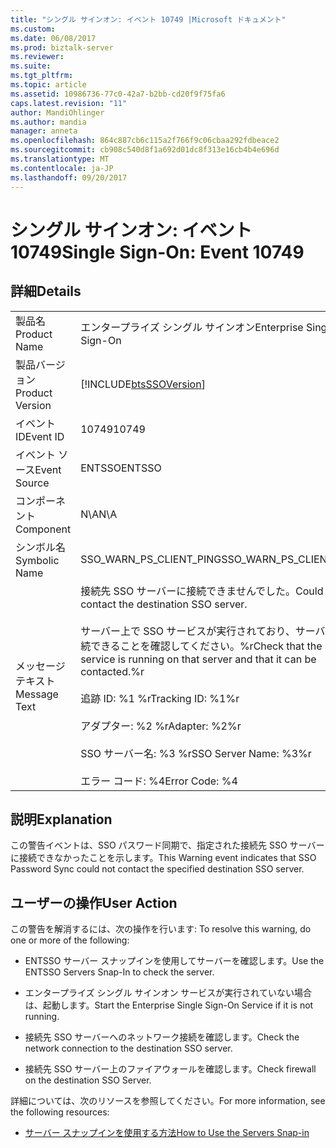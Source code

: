 ```yaml
---
title: "シングル サインオン: イベント 10749 |Microsoft ドキュメント"
ms.custom: 
ms.date: 06/08/2017
ms.prod: biztalk-server
ms.reviewer: 
ms.suite: 
ms.tgt_pltfrm: 
ms.topic: article
ms.assetid: 10986736-77c0-42a7-b2bb-cd20f9f75fa6
caps.latest.revision: "11"
author: MandiOhlinger
ms.author: mandia
manager: anneta
ms.openlocfilehash: 864c887cb6c115a2f766f9c06cbaa292fdbeace2
ms.sourcegitcommit: cb908c540d8f1a692d01dc8f313e16cb4b4e696d
ms.translationtype: MT
ms.contentlocale: ja-JP
ms.lasthandoff: 09/20/2017
---
```

# <a name="single-sign-on-event-10749"></a><span data-ttu-id="a06b7-102">シングル サインオン: イベント 10749</span><span class="sxs-lookup"><span data-stu-id="a06b7-102">Single Sign-On: Event 10749</span></span>
## <a name="details"></a><span data-ttu-id="a06b7-103">詳細</span><span class="sxs-lookup"><span data-stu-id="a06b7-103">Details</span></span>  
  
|||  
|-|-|  
|<span data-ttu-id="a06b7-104">製品名</span><span class="sxs-lookup"><span data-stu-id="a06b7-104">Product Name</span></span>|<span data-ttu-id="a06b7-105">エンタープライズ シングル サインオン</span><span class="sxs-lookup"><span data-stu-id="a06b7-105">Enterprise Single Sign-On</span></span>|  
|<span data-ttu-id="a06b7-106">製品バージョン</span><span class="sxs-lookup"><span data-stu-id="a06b7-106">Product Version</span></span>|[!INCLUDE[btsSSOVersion](../includes/btsssoversion-md.md)]|  
|<span data-ttu-id="a06b7-107">イベント ID</span><span class="sxs-lookup"><span data-stu-id="a06b7-107">Event ID</span></span>|<span data-ttu-id="a06b7-108">10749</span><span class="sxs-lookup"><span data-stu-id="a06b7-108">10749</span></span>|  
|<span data-ttu-id="a06b7-109">イベント ソース</span><span class="sxs-lookup"><span data-stu-id="a06b7-109">Event Source</span></span>|<span data-ttu-id="a06b7-110">ENTSSO</span><span class="sxs-lookup"><span data-stu-id="a06b7-110">ENTSSO</span></span>|  
|<span data-ttu-id="a06b7-111">コンポーネント</span><span class="sxs-lookup"><span data-stu-id="a06b7-111">Component</span></span>|<span data-ttu-id="a06b7-112">N\A</span><span class="sxs-lookup"><span data-stu-id="a06b7-112">N\A</span></span>|  
|<span data-ttu-id="a06b7-113">シンボル名</span><span class="sxs-lookup"><span data-stu-id="a06b7-113">Symbolic Name</span></span>|<span data-ttu-id="a06b7-114">SSO_WARN_PS_CLIENT_PING</span><span class="sxs-lookup"><span data-stu-id="a06b7-114">SSO_WARN_PS_CLIENT_PING</span></span>|  
|<span data-ttu-id="a06b7-115">メッセージ テキスト</span><span class="sxs-lookup"><span data-stu-id="a06b7-115">Message Text</span></span>|<span data-ttu-id="a06b7-116">接続先 SSO サーバーに接続できませんでした。</span><span class="sxs-lookup"><span data-stu-id="a06b7-116">Could not contact the destination SSO server.</span></span><br /><br /> <span data-ttu-id="a06b7-117">サーバー上で SSO サービスが実行されており、サーバーに接続できることを確認してください。%r</span><span class="sxs-lookup"><span data-stu-id="a06b7-117">Check that the SSO service is running on that server and that it can be contacted.%r</span></span><br /><br /> <span data-ttu-id="a06b7-118">追跡 ID: %1 %r</span><span class="sxs-lookup"><span data-stu-id="a06b7-118">Tracking ID: %1%r</span></span><br /><br /> <span data-ttu-id="a06b7-119">アダプター: %2 %r</span><span class="sxs-lookup"><span data-stu-id="a06b7-119">Adapter: %2%r</span></span><br /><br /> <span data-ttu-id="a06b7-120">SSO サーバー名: %3 %r</span><span class="sxs-lookup"><span data-stu-id="a06b7-120">SSO Server Name: %3%r</span></span><br /><br /> <span data-ttu-id="a06b7-121">エラー コード: %4</span><span class="sxs-lookup"><span data-stu-id="a06b7-121">Error Code: %4</span></span>|  
  
## <a name="explanation"></a><span data-ttu-id="a06b7-122">説明</span><span class="sxs-lookup"><span data-stu-id="a06b7-122">Explanation</span></span>  
 <span data-ttu-id="a06b7-123">この警告イベントは、SSO パスワード同期で、指定された接続先 SSO サーバーに接続できなかったことを示します。</span><span class="sxs-lookup"><span data-stu-id="a06b7-123">This Warning event indicates that SSO Password Sync could not contact the specified destination SSO server.</span></span>  
  
## <a name="user-action"></a><span data-ttu-id="a06b7-124">ユーザーの操作</span><span class="sxs-lookup"><span data-stu-id="a06b7-124">User Action</span></span>  
 <span data-ttu-id="a06b7-125">この警告を解消するには、次の操作を行います: </span><span class="sxs-lookup"><span data-stu-id="a06b7-125">To resolve this warning, do one or more of the following:</span></span>  
  
-   <span data-ttu-id="a06b7-126">ENTSSO サーバー スナップインを使用してサーバーを確認します。</span><span class="sxs-lookup"><span data-stu-id="a06b7-126">Use the ENTSSO Servers Snap-In to check the server.</span></span>  
  
-   <span data-ttu-id="a06b7-127">エンタープライズ シングル サインオン サービスが実行されていない場合は、起動します。</span><span class="sxs-lookup"><span data-stu-id="a06b7-127">Start the Enterprise Single Sign-On Service if it is not running.</span></span>  
  
-   <span data-ttu-id="a06b7-128">接続先 SSO サーバーへのネットワーク接続を確認します。</span><span class="sxs-lookup"><span data-stu-id="a06b7-128">Check the network connection to the destination SSO server.</span></span>  
  
-   <span data-ttu-id="a06b7-129">接続先 SSO サーバー上のファイアウォールを確認します。</span><span class="sxs-lookup"><span data-stu-id="a06b7-129">Check firewall on the destination SSO Server.</span></span>  
  
 <span data-ttu-id="a06b7-130">詳細については、次のリソースを参照してください。</span><span class="sxs-lookup"><span data-stu-id="a06b7-130">For more information, see the following resources:</span></span>  
  
-   [<span data-ttu-id="a06b7-131">サーバー スナップインを使用する方法</span><span class="sxs-lookup"><span data-stu-id="a06b7-131">How to Use the Servers Snap-in</span></span>](../core/how-to-use-the-servers-snap-in.md)
